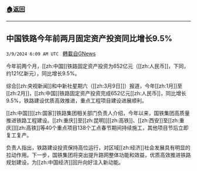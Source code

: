 ###  [:house:返回](README.md)
---


## 中国铁路今年前两月固定资产投资同比增长9.5%
`3/9/2024 6:09 AM UTC ` [轉載自GNews](https://gnews.org/articles/2379209)

今年前两个月，[[zh:中国]]铁路固定资产投资为652亿元（[[zh:人民币]]，下同，约121亿新元），同比增长9.5%。

综合[[zh:央视新闻]]和中新社星期六（[[zh:3月9日]]）报道，今年[[zh:1月]]至[[zh:2月]]，[[zh:中国]]铁路固定资产投资完成652亿元[[zh:人民币]]，同比增长9.5%，铁路建设优质高效推进，重点工程项目建设进展顺利。

[[zh:中国]][[zh:国家]]铁路集团相关部门负责人介绍，今年以来，国铁集团高质量推进铁路工程建设。[[zh:重庆]]至[[zh:昆明]][[zh:高铁]]、[[zh:西安]]至[[zh:重庆]][[zh:高铁]]等40个重点项目138个工点春节期间持续施工，其他项目节后立即复工复产。

负责人指出，铁路建设投资保持高位运行，对区域[[zh:经济]]社会发展具有明显的拉动作用。下一步，国铁集团将突出提升路网整体功能和效益，优质高效推进铁路规划建设，为[[zh:中国经济]]回升向好注入新动能。
